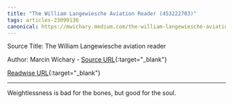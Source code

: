 ```yaml
---
title: "The William Langewiesche Aviation Reader (453222703)"
tags: articles-23099136
canonical: https://mwichary.medium.com/the-william-langewiesche-aviation-reader-2bd5d06d0e04
---
```


Source Title: The William Langewiesche aviation reader

Author: Marcin Wichary - [Source URL](https://mwichary.medium.com/the-william-langewiesche-aviation-reader-2bd5d06d0e04){:target="_blank"}

[Readwise URL](https://readwise.io/open/453222703){:target="_blank"}

---

Weightlessness is bad for the bones, but good for the soul.
